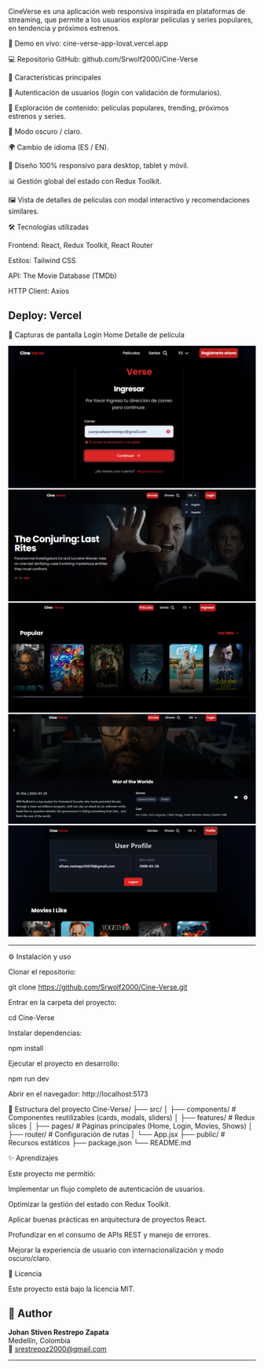 CineVerse es una aplicación web responsiva inspirada en plataformas de streaming, que permite a los usuarios explorar películas y series populares, en tendencia y próximos estrenos.

🔗 Demo en vivo: cine-verse-app-lovat.vercel.app

💻 Repositorio GitHub: github.com/Srwolf2000/Cine-Verse

🚀 Características principales

🔑 Autenticación de usuarios (login con validación de formularios).

🎥 Exploración de contenido: películas populares, trending, próximos estrenos y series.

🌙 Modo oscuro / claro.

🌍 Cambio de idioma (ES / EN).

📱 Diseño 100% responsivo para desktop, tablet y móvil.

📊 Gestión global del estado con Redux Toolkit.

🖼️ Vista de detalles de películas con modal interactivo y recomendaciones similares.

🛠️ Tecnologías utilizadas

Frontend: React, Redux Toolkit, React Router

Estilos: Tailwind CSS

API: The Movie Database (TMDb)

HTTP Client: Axios

Deploy: Vercel
---

📸 Capturas de pantalla
Login	Home	Detalle de película

![Login](/public/screenshots/login.png)
![Home](/public/screenshots/home.png)
![Home-SECTION](/public/screenshots/home.seccion.png)
![Detalle](/public/screenshots/detail.png)
![PROFILE](/public/screenshots/profile.png)

---

⚙️ Instalación y uso

Clonar el repositorio:

git clone https://github.com/Srwolf2000/Cine-Verse.git


Entrar en la carpeta del proyecto:

cd Cine-Verse


Instalar dependencias:

npm install

Ejecutar el proyecto en desarrollo:

npm run dev


Abrir en el navegador:
http://localhost:5173

📂 Estructura del proyecto
Cine-Verse/
 ├── src/
 │   ├── components/     # Componentes reutilizables (cards, modals, sliders)
 │   ├── features/       # Redux slices
 │   ├── pages/          # Páginas principales (Home, Login, Movies, Shows)
 │   ├── router/         # Configuración de rutas
 │   └── App.jsx
 ├── public/             # Recursos estáticos
 ├── package.json
 └── README.md

✨ Aprendizajes

Este proyecto me permitió:

Implementar un flujo completo de autenticación de usuarios.

Optimizar la gestión del estado con Redux Toolkit.

Aplicar buenas prácticas en arquitectura de proyectos React.

Profundizar en el consumo de APIs REST y manejo de errores.

Mejorar la experiencia de usuario con internacionalización y modo oscuro/claro.

📜 Licencia

Este proyecto está bajo la licencia MIT.

## 👤 Author

**Johan Stiven Restrepo Zapata**  
Medellín, Colombia  
📧 srestrepoz2000@gmail.com

---


